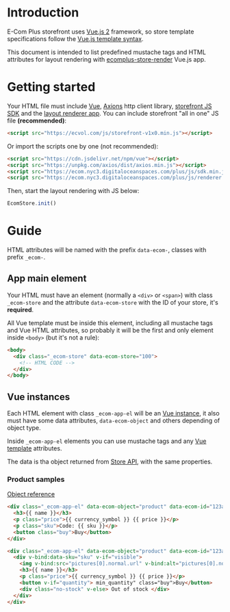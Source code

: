 # Introduction
E-Com Plus storefront uses
[Vue.js 2](https://vuejs.org/v2/guide/) framework, so
store template specifications follow the
[Vue.js template syntax](https://vuejs.org/v2/guide/syntax.html).

This document is intended to list predefined mustache tags and
HTML attributes for layout rendering with
[ecomplus-store-render](https://github.com/ecomclub/ecomplus-store-render)
Vue.js app.

# Getting started
Your HTML file must include
[Vue](https://vuejs.org/v2/),
[Axions](https://github.com/axios/axios) http client library,
[storefront JS SDK](https://github.com/ecomclub/ecomplus-sdk-js)
and the [layout renderer app](https://github.com/ecomclub/ecomplus-store-render).
You can include storefront "all in one" JS file **(recommended)**:

```html
<script src="https://ecvol.com/js/storefront-v1x0.min.js"></script>
```

Or import the scripts one by one (not recommended):

```html
<script src="https://cdn.jsdelivr.net/npm/vue"></script>
<script src="https://unpkg.com/axios/dist/axios.min.js"></script>
<script src="https://ecom.nyc3.digitaloceanspaces.com/plus/js/sdk.min.js"></script>
<script src="https://ecom.nyc3.digitaloceanspaces.com/plus/js/renderer.min.js"></script>
```

Then, start the layout rendering with JS below:

```javascript
EcomStore.init()
```

# Guide
HTML attributes will be named with the prefix `data-ecom-`,
classes with prefix `_ecom-`.

## App main element
Your HTML must have an element (normally a `<div>` or `<span>`)
with class `_ecom-store` and the attribute `data-ecom-store`
with the ID of your store, it's **required**.

All Vue template must be inside this element,
including all mustache tags and Vue HTML attributes,
so probably it will be the first and only element inside `<body>` (but it's not a rule):

```html
<body>
  <div class="_ecom-store" data-ecom-store="100">
    <!-- HTML CODE -->
  </div>
</body>
```

## Vue instances
Each HTML element with class `_ecom-app-el` will be an
[Vue instance](https://vuejs.org/v2/guide/instance.html), it also must
have some data attributes, `data-ecom-object` and others depending of
object type.

Inside `_ecom-app-el` elements you can use mustache tags and any
[Vue template](https://vuejs.org/v2/guide/syntax.html) attributes.

The data is tha object returned from
[Store API](https://ecomstore.docs.apiary.io/),
with the same properties.

### Product samples
[Object reference](https://ecomstore.docs.apiary.io/#reference/products/product-object)

```html
<div class="_ecom-app-el" data-ecom-object="product" data-ecom-id="123a5432109876543210cdef">
  <h3>{{ name }}</h3>
  <p class="price">{{ currency_symbol }} {{ price }}</p>
  <p class="sku">Code: {{ sku }}</p>
  <button class="buy">Buy</button>
</div>
```

```html
<div class="_ecom-app-el" data-ecom-object="product" data-ecom-id="123a5432109876543210cdef">
  <div v-bind:data-sku="sku" v-if="visible">
    <img v-bind:src="pictures[0].normal.url" v-bind:alt="pictures[0].normal.alt" />
    <h3>{{ name }}</h3>
    <p class="price">{{ currency_symbol }} {{ price }}</p>
    <button v-if="quantity"> min_quantity" class="buy">Buy</button>
    <div class="no-stock" v-else> Out of stock </div>
  </div>
</div>
```
